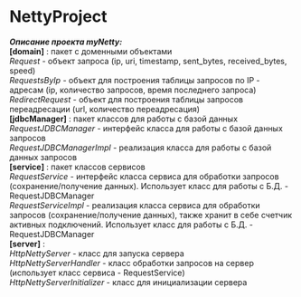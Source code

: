 # NettyProject
<b><i>Описание проекта myNetty: </b></i><br>
<b>[domain]</b> : пакет с доменными объектами<br>
<i>Request</i> - объект запроса (ip, uri, timestamp, sent_bytes, received_bytes, speed)<br>
<i>RequestsByIp</i> - объект для построения таблицы запросов по IP - адресам (ip, количество запросов, время последнего запроса)<br>
<i>RedirectRequest</i> - объект для построения таблицы запросов переадресации (url, количество переадресация)<br>
<b>[jdbcManager]</b> : пакет классов для работы с базой данных<br>
<i>RequestJDBCManager</i> - интерфейс класса для работы с базой данных запросов<br>
<i>RequestJDBCManagerImpl</i> - реализация класса для работы с базой данных запросов<br>
<b>[service]</b> : пакет классов сервисов<br>
<i>RequestService</i> - интерфейс класса сервиса для обработки запросов (сохранение/получение данных). Использует класс для работы с Б.Д. - RequestJDBCManager<br>
<i>RequestServiceImpl</i> - реализация класса сервиса для обработки запросов (сохранение/получение данных), также хранит в себе счетчик активных подключений. Использует класс для работы с Б.Д. - RequestJDBCManager<br>
<b>[server]</b> : <br>
<i>HttpNettyServer</i> - класс для запуска сервера<br>
<i>HttpNettyServerHandler</i> - класс обработки запросов на сервер (использует класс сервиса - RequestService)<br>
<i>HttpNettyServerInitializer</i> - класс для инициализации сервера<br>
